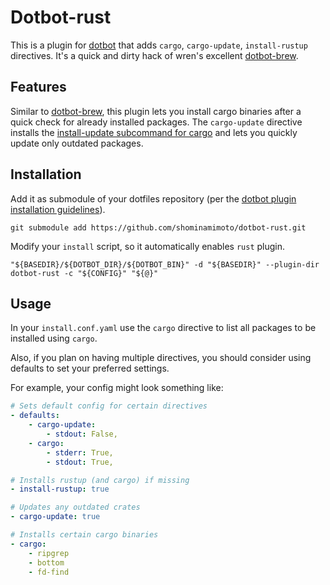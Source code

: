 # Dotbot-rust

This is a plugin for [dotbot](https://github.com/anishathalye/dotbot) that adds `cargo`,
`cargo-update`, `install-rustup` directives. It's a quick and dirty hack of
wren's excellent [dotbot-brew](https://github.com/wren/dotbot-brew).

## Features

Similar to [dotbot-brew](https://github.com/wren/dotbot-brew), this plugin lets you
install cargo binaries after a quick check for already installed packages. The
`cargo-update` directive installs the
[install-update subcommand for cargo](https://github.com/nabijaczleweli/cargo-update)
and lets you quickly update only outdated packages.

## Installation

Add it as submodule of your dotfiles repository (per the [dotbot plugin installation
guidelines](https://github.com/anishathalye/dotbot#plugins)).

```shell
git submodule add https://github.com/shominamimoto/dotbot-rust.git
```

Modify your `install` script, so it automatically enables `rust` plugin.

```shell
"${BASEDIR}/${DOTBOT_DIR}/${DOTBOT_BIN}" -d "${BASEDIR}" --plugin-dir dotbot-rust -c "${CONFIG}" "${@}"
```

## Usage

In your `install.conf.yaml` use the `cargo` directive to list all packages to be installed
using `cargo`.

Also, if you plan on having multiple directives, you should consider using defaults to
set your preferred settings.

For example, your config might look something like:

```yaml
# Sets default config for certain directives
- defaults:
    - cargo-update:
        - stdout: False,
    - cargo:
        - stderr: True,
        - stdout: True,

# Installs rustup (and cargo) if missing
- install-rustup: true

# Updates any outdated crates
- cargo-update: true

# Installs certain cargo binaries
- cargo:
    - ripgrep
    - bottom
    - fd-find
```
